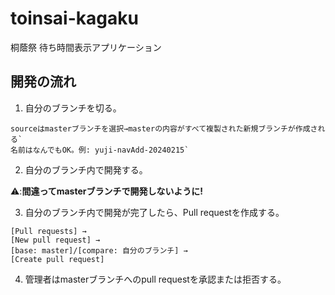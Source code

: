 # toinsai-kagaku

桐蔭祭 待ち時間表示アプリケーション

## 開発の流れ

1. 自分のブランチを切る。
```
sourceはmasterブランチを選択→masterの内容がすべて複製された新規ブランチが作成される`
名前はなんでもOK。例: yuji-navAdd-20240215`
```   
2. 自分のブランチ内で開発する。
   
⚠️:**間違ってmasterブランチで開発しないように!**
   
3. 自分のブランチ内で開発が完了したら、Pull requestを作成する。
```
[Pull requests] →
[New pull request] →
[base: master]/[compare: 自分のブランチ] →
[Create pull request]
```
4. 管理者はmasterブランチへのpull requestを承認または拒否する。
